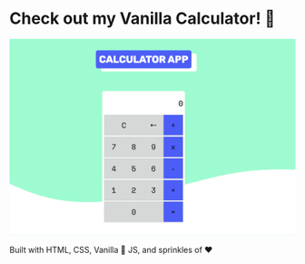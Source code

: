 # Check out my Vanilla Calculator! 🧮
![My cool calculator](calc-screenhshot.png)

Built with HTML, CSS, Vanilla 🍨 JS, and sprinkles of ❤️



